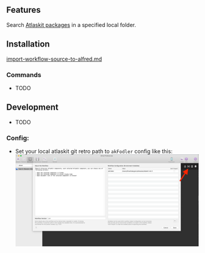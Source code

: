 ## Features

Search [Atlaskit packages](https://atlaskit.atlassian.com/packages) in a specified local folder.

## Installation

[import-workflow-source-to-alfred.md](https://github.com/tung-dang/alfred-workflow-nodejs-next/blob/master/docs/import-workflow-source-to-alfred.md)


### Commands
- TODO

## Development
- TODO

### Config:

- Set your local atlaskit git retro path to `akFodler` config like this:
![set config for this workflow](./docs/set-config-for-ak-search.png)